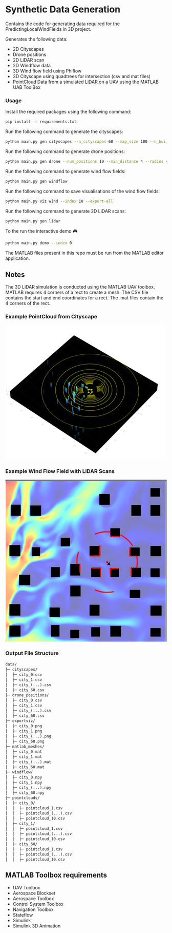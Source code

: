 # Synthetic Data Generation

Contains the code for generating data required for the PredictingLocalWindFields in 3D project. 

Generates the following data:

- 2D Cityscapes
- Drone positions
- 2D LiDAR scan
- 2D Windflow data
- 3D Wind flow field using Phiflow
- 3D Cityscape using quadtrees for intersection (csv and mat files)
- PointCloud Data from a simulated LiDAR on a UAV using the MATLAB UAB ToolBox

### Usage

Install the required packages using the following command:

```bash
pip install -r requirements.txt
```

Run the following command to generate the cityscapes:

```bash
python main.py gen cityscapes --n_cityscapes 60 --map_size 100 --n_buildings 20  
```

Run the following command to generate drone positions:

```bash
python main.py gen drone --num_positions 10 --min_distance 4 --radius 45
```

Run the following command to generate wind flow fields:

```bash
python main.py gen windflow
```

Run the following command to save visualisations of the wind flow fields:
```bash
python main.py viz wind --index 10 --export-all
```

Run the following command to generate 2D LiDAR scans:

```bash
python main.py gen lidar
```

To the run the interactive demo :video_game:

```bash
python main.py demo --index 0
```

The MATLAB files present in this repo must be run from the MATLAB editor application.

## Notes

The 3D LiDAR simulation is conducted using the MATLAB UAV toolbox. MATLAB requires 4 corners of a rect to create a mesh. The CSV file contains the start and end coordinates for a rect. The .mat files contain the 4 corners of the rect.

### Example PointCloud from Cityscape

![PointCloud visualisation](./pointcloud.png)

### Example Wind Flow Field with LiDAR Scans

![Wind Flow Field visualisation](./demo.png)

### Output File Structure

```
data/
├─ cityscapes/
│  ├─ city_0.csv
│  ├─ city_1.csv
│  ├─ city_(...).csv
│  ├─ city_60.csv
├─ drone_positions/
│  ├─ city_0.csv
│  ├─ city_1.csv
│  ├─ city_(...).csv
│  ├─ city_60.csv
├─ exportviz/
│  ├─ city_0.png
│  ├─ city_1.png
│  ├─ city_(...).png
│  ├─ city_60.png
├─ matlab_meshes/
│  ├─ city_0.mat
│  ├─ city_1.mat
│  ├─ city_(...).mat
│  ├─ city_60.mat
├─ windflow/
│  ├─ city_0.npy
│  ├─ city_1.npy
│  ├─ city_(...).npy
│  ├─ city_60.npy
├─ pointclouds/
│  ├─ city_0/
│  │  ├─ pointcloud_1.csv
│  │  ├─ pointcloud_(...).csv
│  │  ├─ pointcloud_10.csv
│  ├─ city_1/
│  │  ├─ pointcloud_1.csv
│  │  ├─ pointcloud_(...).csv
│  │  ├─ pointcloud_10.csv
│  ├─ city_60/
│  │  ├─ pointcloud_1.csv
│  │  ├─ pointcloud_(...).csv
│  │  ├─ pointcloud_10.csv
```


## MATLAB Toolbox requirements
- UAV Toolbox
- Aerospace Blockset
- Aerospace Toolbox
- Control System Toolbox
- Navigation Toolbox
- Stateflow
- Simulink
- Simulink 3D Animation
